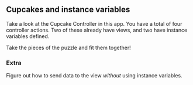 ## Cupcakes and instance variables

Take a look at the Cupcake Controller in this app. You have a total of four
controller actions. Two of these already have views, and two have instance
variables defined.

Take the pieces of the puzzle and fit them together!

### Extra

Figure out how to send data to the view *without* using instance variables.
